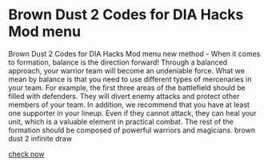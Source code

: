 # Brown Dust 2 Codes for DIA Hacks Mod menu

Brown Dust 2 Codes for DIA Hacks Mod menu new method - When it comes to formation, balance is the direction forward! Through a balanced approach, your warrior team will become an undeniable force. What we mean by balance is that you need to use different types of mercenaries in your team. For example, the first three areas of the battlefield should be filled with defenders. They will divert enemy attacks and protect other members of your team. In addition, we recommend that you have at least one supporter in your lineup. Even if they cannot attack, they can heal your unit, which is a valuable element in practical combat. The rest of the formation should be composed of powerful warriors and magicians. brown dust 2 infinite draw

[check now](https://eventlink.to/jgckARe)
